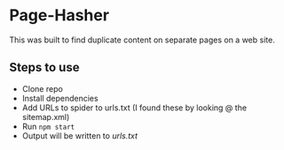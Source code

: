 # Page-Hasher
This was built to find duplicate content on separate pages on a web site.

## Steps to use
* Clone repo
* Install dependencies
* Add URLs to spider to urls.txt (I found these by looking @ the sitemap.xml)
* Run ```npm start```
* Output will be written to _urls.txt_

